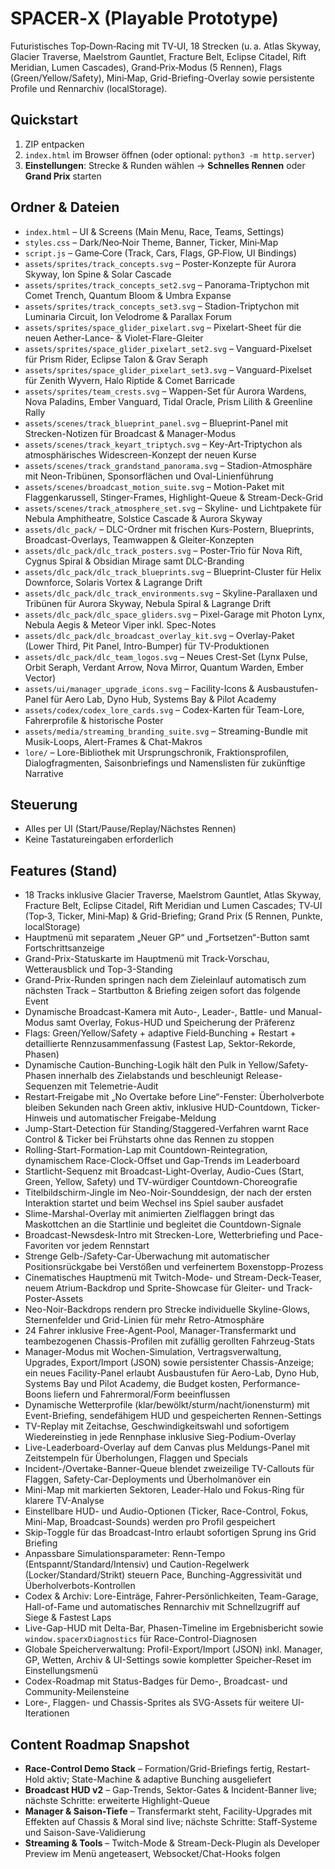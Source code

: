 # SPACER‑X (Playable Prototype)
Futuristisches Top‑Down‑Racing mit TV‑UI, 18 Strecken (u. a. Atlas Skyway, Glacier Traverse, Maelstrom Gauntlet, Fracture Belt, Eclipse Citadel, Rift Meridian, Lumen Cascades), Grand‑Prix‑Modus (5 Rennen), Flags (Green/Yellow/Safety), Mini‑Map, Grid-Briefing-Overlay sowie persistente Profile und Rennarchiv (localStorage).

## Quickstart
1. ZIP entpacken
2. `index.html` im Browser öffnen (oder optional: `python3 -m http.server`)
3. **Einstellungen**: Strecke & Runden wählen → **Schnelles Rennen** oder **Grand Prix** starten

## Ordner & Dateien
- `index.html` – UI & Screens (Main Menu, Race, Teams, Settings)
- `styles.css` – Dark/Neo‑Noir Theme, Banner, Ticker, Mini‑Map
- `script.js` – Game‑Core (Track, Cars, Flags, GP‑Flow, UI Bindings)
- `assets/sprites/track_concepts.svg` – Poster-Konzepte für Aurora Skyway, Ion Spine & Solar Cascade
- `assets/sprites/track_concepts_set2.svg` – Panorama-Triptychon mit Comet Trench, Quantum Bloom & Umbra Expanse
- `assets/sprites/track_concepts_set3.svg` – Stadion-Triptychon mit Luminaria Circuit, Ion Velodrome & Parallax Forum
- `assets/sprites/space_glider_pixelart.svg` – Pixelart-Sheet für die neuen Aether-Lance- & Violet-Flare-Gleiter
- `assets/sprites/space_glider_pixelart_set2.svg` – Vanguard-Pixelset für Prism Rider, Eclipse Talon & Grav Seraph
- `assets/sprites/space_glider_pixelart_set3.svg` – Vanguard-Pixelset für Zenith Wyvern, Halo Riptide & Comet Barricade
- `assets/sprites/team_crests.svg` – Wappen-Set für Aurora Wardens, Nova Paladins, Ember Vanguard, Tidal Oracle, Prism Lilith & Greenline Rally
- `assets/scenes/track_blueprint_panel.svg` – Blueprint-Panel mit Strecken-Notizen für Broadcast & Manager-Modus
- `assets/scenes/track_keyart_triptych.svg` – Key-Art-Triptychon als atmosphärisches Widescreen-Konzept der neuen Kurse
- `assets/scenes/track_grandstand_panorama.svg` – Stadion-Atmosphäre mit Neon-Tribünen, Sponsorflächen und Oval-Linienführung
- `assets/scenes/broadcast_motion_suite.svg` – Motion-Paket mit Flaggenkarussell, Stinger-Frames, Highlight-Queue & Stream-Deck-Grid
- `assets/scenes/track_atmosphere_set.svg` – Skyline- und Lichtpakete für Nebula Amphitheatre, Solstice Cascade & Aurora Skyway
- `assets/dlc_pack/` – DLC-Ordner mit frischen Kurs-Postern, Blueprints, Broadcast-Overlays, Teamwappen & Gleiter-Konzepten
- `assets/dlc_pack/dlc_track_posters.svg` – Poster-Trio für Nova Rift, Cygnus Spiral & Obsidian Mirage samt DLC-Branding
- `assets/dlc_pack/dlc_track_blueprints.svg` – Blueprint-Cluster für Helix Downforce, Solaris Vortex & Lagrange Drift
- `assets/dlc_pack/dlc_track_environments.svg` – Skyline-Parallaxen und Tribünen für Aurora Skyway, Nebula Spiral & Lagrange Drift
- `assets/dlc_pack/dlc_space_gliders.svg` – Pixel-Garage mit Photon Lynx, Nebula Aegis & Meteor Viper inkl. Spec-Notes
- `assets/dlc_pack/dlc_broadcast_overlay_kit.svg` – Overlay-Paket (Lower Third, Pit Panel, Intro-Bumper) für TV-Produktionen
- `assets/dlc_pack/dlc_team_logos.svg` – Neues Crest-Set (Lynx Pulse, Orbit Seraph, Verdant Arrow, Nova Mirror, Quantum Warden, Ember Vector)
- `assets/ui/manager_upgrade_icons.svg` – Facility-Icons & Ausbaustufen-Panel für Aero Lab, Dyno Hub, Systems Bay & Pilot Academy
- `assets/codex/codex_lore_cards.svg` – Codex-Karten für Team-Lore, Fahrerprofile & historische Poster
- `assets/media/streaming_branding_suite.svg` – Streaming-Bundle mit Musik-Loops, Alert-Frames & Chat-Makros
- `lore/` – Lore-Bibliothek mit Ursprungschronik, Fraktionsprofilen, Dialogfragmenten, Saisonbriefings und Namenslisten für zukünftige Narrative

## Steuerung
- Alles per UI (Start/Pause/Replay/Nächstes Rennen)
- Keine Tastatureingaben erforderlich

## Features (Stand)
- 18 Tracks inklusive Glacier Traverse, Maelstrom Gauntlet, Atlas Skyway, Fracture Belt, Eclipse Citadel, Rift Meridian und Lumen Cascades; TV‑UI (Top‑3, Ticker, Mini‑Map) & Grid-Briefing; Grand Prix (5 Rennen, Punkte, localStorage)
- Hauptmenü mit separatem „Neuer GP“ und „Fortsetzen“-Button samt Fortschrittsanzeige
- Grand-Prix-Statuskarte im Hauptmenü mit Track-Vorschau, Wetterausblick und Top-3-Standing
- Grand-Prix-Runden springen nach dem Zieleinlauf automatisch zum nächsten Track – Startbutton & Briefing zeigen sofort das folgende Event
- Dynamische Broadcast-Kamera mit Auto-, Leader-, Battle- und Manual-Modus samt Overlay, Fokus-HUD und Speicherung der Präferenz
- Flags: Green/Yellow/Safety + adaptive Field‑Bunching + Restart + detaillierte Rennzusammenfassung (Fastest Lap, Sektor-Rekorde, Phasen)
- Dynamische Caution-Bunching-Logik hält den Pulk in Yellow/Safety-Phasen innerhalb des Zielabstands und beschleunigt Release-
  Sequenzen mit Telemetrie-Audit
- Restart‑Freigabe mit „No Overtake before Line“-Fenster: Überholverbote bleiben Sekunden nach Green aktiv, inklusive HUD-Countdown, Ticker-Hinweis und automatischer Freigabe-Meldung
- Jump-Start-Detection für Standing/Staggered-Verfahren warnt Race Control & Ticker bei Frühstarts ohne das Rennen zu stoppen
- Rolling-Start-Formation-Lap mit Countdown-Reintegration, dynamischem Race-Clock-Offset und Gap-Trends im Leaderboard
- Startlicht-Sequenz mit Broadcast-Light-Overlay, Audio-Cues (Start, Green, Yellow, Safety) und TV-würdiger Countdown-Choreografie
- Titelbildschirm-Jingle im Neo-Noir-Sounddesign, der nach der ersten Interaktion startet und beim Wechsel ins Spiel sauber ausfadet
- Slime-Marshal-Overlay mit animierten Zielflaggen bringt das Maskottchen an die Startlinie und begleitet die Countdown-Signale
- Broadcast-Newsdesk-Intro mit Strecken-Lore, Wetterbriefing und Pace-Favoriten vor jedem Rennstart
- Strenge Gelb-/Safety-Car-Überwachung mit automatischer Positionsrückgabe bei Verstößen und verfeinertem Boxenstopp-Prozess
- Cinematisches Hauptmenü mit Twitch-Mode- und Stream-Deck-Teaser, neuem Atrium-Backdrop und Sprite-Showcase für Gleiter- und Track-Poster-Assets
- Neo-Noir-Backdrops rendern pro Strecke individuelle Skyline-Glows, Sternenfelder und Grid-Linien für mehr Retro-Atmosphäre
- 24 Fahrer inklusive Free-Agent-Pool, Manager-Transfermarkt und teambezogenen Chassis-Profilen mit zufällig gerollten Fahrzeug-Stats
- Manager-Modus mit Wochen-Simulation, Vertragsverwaltung, Upgrades, Export/Import (JSON) sowie persistenter Chassis-Anzeige; ein neues Facility-Panel erlaubt Ausbaustufen für Aero-Lab, Dyno Hub, Systems Bay und Pilot Academy, die Budget kosten, Performance-Boons liefern und Fahrermoral/Form beeinflussen
- Dynamische Wetterprofile (klar/bewölkt/sturm/nacht/ionensturm) mit Event-Briefing, sendefähigem HUD und gespeicherten Rennen-Settings
- TV-Replay mit Zeitachse, Geschwindigkeitswahl und sofortigem Wiedereinstieg in jede Rennphase inklusive Sieg-Podium-Overlay
- Live-Leaderboard-Overlay auf dem Canvas plus Meldungs-Panel mit Zeitstempeln für Überholungen, Flaggen und Specials
- Incident-/Overtake-Banner-Queue blendet zweizeilige TV-Callouts für Flaggen, Safety-Car-Deployments und Überholmanöver ein
- Mini-Map mit markierten Sektoren, Leader-Halo und Fokus-Ring für klarere TV-Analyse
- Einstellbare HUD- und Audio-Optionen (Ticker, Race-Control, Fokus, Mini-Map, Broadcast-Sounds) werden pro Profil gespeichert
- Skip-Toggle für das Broadcast-Intro erlaubt sofortigen Sprung ins Grid Briefing
- Anpassbare Simulationsparameter: Renn-Tempo (Entspannt/Standard/Intensiv) und Caution-Regelwerk (Locker/Standard/Strikt) steuern
  Pace, Bunching-Aggressivität und Überholverbots-Kontrollen
- Codex & Archiv: Lore-Einträge, Fahrer-Persönlichkeiten, Team-Garage, Hall-of-Fame und automatisches Rennarchiv mit Schnellzugriff auf Siege & Fastest Laps
- Live-Gap-HUD mit Delta-Bar, Phasen-Timeline im Ergebnisbericht sowie `window.spacerxDiagnostics` für Race-Control-Diagnosen
- Globale Speicherverwaltung: Profil-Export/Import (JSON) inkl. Manager, GP, Wetten, Archiv & UI-Settings sowie kompletter Speicher-Reset im Einstellungsmenü
- Codex-Roadmap mit Status-Badges für Demo-, Broadcast- und Community-Meilensteine
- Lore-, Flaggen- und Chassis-Sprites als SVG-Assets für weitere UI-Iterationen

## Content Roadmap Snapshot
- **Race-Control Demo Stack** – Formation/Grid-Briefings fertig, Restart-Hold aktiv; State-Machine & adaptive Bunching ausgeliefert
- **Broadcast HUD v2** – Gap-Trends, Sektor-Gates & Incident-Banner live; nächste Schritte: erweiterte Highlight-Queue
- **Manager & Saison-Tiefe** – Transfermarkt steht, Facility-Upgrades mit Effekten auf Chassis & Moral sind live; nächste Schritte: Staff-Systeme und Saison-Save-Validierung
- **Streaming & Tools** – Twitch-Mode & Stream-Deck-Plugin als Developer Preview im Menü angeteasert, Websocket/Chat-Hooks folgen
